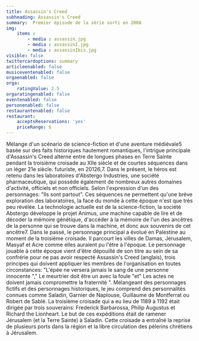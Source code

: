 ```yaml
---
title: Assassin's Creed
subheading: Assassin's Creed
summary:  Premier épisode de la série sorti en 2008
img: 
    items :
        - media : assassin.jpg
        - media : assassinI.jpg
        - media : assassinIbis.jpg
visible: false
twittercardoptions: summary
articleenabled: false
musiceventenabled: false
orgaenabled: false
orga:
    ratingValue: 2.5
orgaratingenabled: false
eventenabled: false
personenabled: false
restaurantenabled: false
restaurant:
    acceptsReservations: 'yes'
    priceRange: $
---
```



Mélange d'un scénario de science-fiction et d'une aventure médiévale5 basée sur des faits historiques hautement romantiques, l'intrigue principale d'Assassin's Creed alterne entre de longues phases en Terre Sainte pendant la troisième croisade au XIIe siècle et de courtes séquences dans un léger 21e siècle. futuriste, en 20126,7. Dans le présent, le héros est retenu dans les laboratoires d'Abstergo Industries, une société pharmaceutique, qui possède également de nombreux autres domaines d'activité, officiels et non officiels. Selon l'expression d'un des personnages: "Ils sont partout". Ces séquences ne permettent qu'une brève exploration des laboratoires, la face du monde à cette époque n'est que très peu révélée. La technologie actuelle est de la science-fiction, la société Abstergo développe le projet Animus, une machine capable de lire et de décoder la mémoire génétique, d'accéder à la mémoire de l'un des ancêtres de la personne qui se trouve dans la machine, et donc aux souvenirs de cet ancêtre7. Dans le passé, le personnage principal a évolué en Palestine au moment de la troisième croisade. Il parcourt les villes de Damas, Jérusalem, Masyaf et Acre comme elles auraient pu l'être à l'époque. Le personnage jouable à cette époque vient d'être dépouillé de son titre au sein de sa confrérie pour ne pas avoir respecté Assassin's Creed (anglais), trois principes qui doivent appliquer les membres de l'organisation en toutes circonstances: "L'épée ne versera jamais le sang de une personne innocente "," Le meurtrier doit être un avec la foule "et" Les actes ne doivent jamais compromettre la fraternité ". Mélangeant des personnages fictifs et des personnages historiques, le jeu comprend des personnalités connues comme Saladin, Garnier de Naplouse, Guillaume de Montferrat ou Robert de Sablé. La troisième croisade qui a eu lieu de 1189 à 1192 était dirigée par trois souverains: Frederick Barbarossa, Philip Augustus et Richard the Lionheart. Le but de ces expéditions était de ramener Jérusalem (et la Terre Sainte) à Saladin. Cette croisade a entraîné la reprise de plusieurs ports dans la région et la libre circulation des pèlerins chrétiens à Jérusalem.